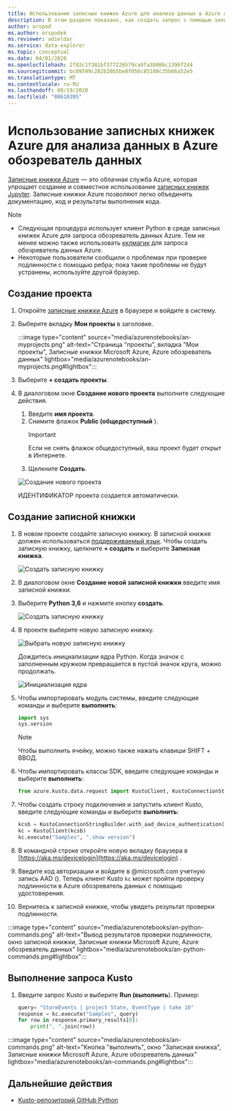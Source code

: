 ```yaml
---
title: Использование записных книжек Azure для анализа данных в Azure обозреватель данных
description: В этом разделе показано, как создать запрос с помощью записной книжки Azure.
author: orspod
ms.author: orspodek
ms.reviewer: adieldar
ms.service: data-explorer
ms.topic: conceptual
ms.date: 04/01/2020
ms.openlocfilehash: 2f82c1f381bf377226579ca9fa3b086c1396f2d4
ms.sourcegitcommit: bc09599c282b20b5be8f056c85188c35b66a52e5
ms.translationtype: MT
ms.contentlocale: ru-RU
ms.lasthandoff: 08/19/2020
ms.locfileid: "88610395"
---
```

# <a name="use-azure-notebooks-to-analyze-data-in-azure-data-explorer"></a>Использование записных книжек Azure для анализа данных в Azure обозреватель данных

[Записные книжки Azure](https://notebooks.azure.com/) — это облачная служба Azure, которая упрощает создание и совместное использование [записных книжек Jupyter](https://jupyter.org/). Записные книжки Azure позволяют легко объединять документацию, код и результаты выполнения кода.

> [!Note]
> * Следующая процедура использует клиент Python в среде записных книжек Azure для запроса обозреватель данных Azure. Тем не менее можно также использовать [кклмагик](kqlmagic.md) для запроса обозреватель данных Azure.
> * Некоторые пользователи сообщили о проблемах при проверке подлинности с помощью ребра; пока такие проблемы не будут устранены, используйте другой браузер.

## <a name="create-a-project"></a>Создание проекта

1. Откройте [записные книжки Azure](https://notebooks.azure.com/) в браузере и войдите в систему.

1. Выберите вкладку **Мои проекты** в заголовке. 

    :::image type="content" source="media/azurenotebooks/an-myprojects.png" alt-text="Страница "проекты", вкладка "Мои проекты", Записные книжки Microsoft Azure, Azure обозреватель данных" lightbox="media/azurenotebooks/an-myprojects.png#lightbox":::

1. Выберите **+ создать проекты**.
    
1. В диалоговом окне **Создание нового проекта** выполните следующие действия.
    1. Введите **имя проекта**.
    1. Снимите флажок **Public (общедоступный** ).
        >[!Important]
        > Если не снять флажок общедоступный, ваш проект будет открыт в Интернете.
    1. Щелкните **Создать**.
    
    ![Создание нового проекта](media/azurenotebooks/an-create-new-project-blank.png)

    ИДЕНТИФИКАТОР проекта создается автоматически.

## <a name="create-a-notebook"></a>Создание записной книжки

1. В новом проекте создайте записную книжку. В записной книжке должен использоваться [поддерживаемый язык](https://github.com/Azure/azure-kusto-python#minimum-requirements).
Чтобы создать записную книжку, щелкните **+ создать** и выберите **Записная книжка**.

    ![Создать записную книжку](media/azurenotebooks/an-create-new-notebook-menu.png) 

1. В диалоговом окне **Создание новой записной книжки** введите имя записной книжки.

1. Выберите **Python 3,6** и нажмите кнопку **создать**.
    
    ![Создать записную книжку](media/azurenotebooks/an-create-new-notebook.png) 
    
1. В проекте выберите новую записную книжку.

    ![Выбрать новую записную книжку](media/azurenotebooks/an-select-notebook.png)

    Дождитесь инициализации ядра Python. Когда значок с заполненным кружком превращается в пустой значок круга, можно продолжать.

    ![Инициализация ядра](media/azurenotebooks/an-python-init-icon.png)

1. Чтобы импортировать модуль системы, введите следующие команды и выберите **выполнить**:
    ```python
    import sys
    sys.version
    ```

    > [!Note]
    > Чтобы выполнить ячейку, можно также нажать клавиши SHIFT + ВВОД.

1.  Чтобы импортировать классы SDK, введите следующие команды и выберите **выполнить**:
    ```python
    from azure.kusto.data.request import KustoClient, KustoConnectionStringBuilder
    ```

1.  Чтобы создать строку подключения и запустить клиент Kusto, введите следующие команды и выберите **выполнить**:  
    ```python
    kcsb = KustoConnectionStringBuilder.with_aad_device_authentication("https://help.kusto.windows.net")
    kc = KustoClient(kcsb)
    kc.execute("Samples", ".show version")
    ```
1. В командной строке откройте новую вкладку браузера в [https://aka.ms/devicelogin](https://aka.ms/devicelogin) . 
   
1. Введите код авторизации и войдите в @microsoft.com учетную запись AAD (). Теперь клиент Kusto `kc` может пройти проверку подлинности в Azure обозреватель данных с помощью удостоверения.

1. Вернитесь к записной книжке, чтобы увидеть результат проверки подлинности. 

:::image type="content" source="media/azurenotebooks/an-python-commands.png" alt-text="Вывод результатов проверки подлинности, окно записной книжки, Записные книжки Microsoft Azure, Azure обозреватель данных" lightbox="media/azurenotebooks/an-python-commands.png#lightbox":::

## <a name="execute-a-kusto-query"></a>Выполнение запроса Kusto

1. Введите запрос Kusto и выберите **Run (выполнить**). Пример:

    ```python
    query= "StormEvents | project State, EventType | take 10"
    response = kc.execute("Samples", query)
    for row in response.primary_results[0]:
        print(", ".join(row))
    ```    

:::image type="content" source="media/azurenotebooks/an-commands.png" alt-text="Кнопка "выполнить", окно "Записная книжка", Записные книжки Microsoft Azure, Azure обозреватель данных" lightbox="media/azurenotebooks/an-commands.png#lightbox":::

## <a name="next-steps"></a>Дальнейшие действия

* [Kusto-репозиторий GitHub Python](https://github.com/Azure/azure-kusto-python)
